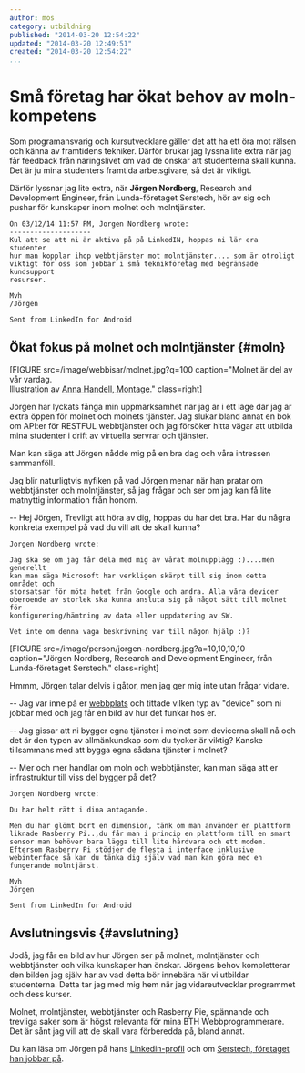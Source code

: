 ```yaml
---
author: mos
category: utbildning
published: "2014-03-20 12:54:22"
updated: "2014-03-20 12:49:51"
created: "2014-03-20 12:54:22"
...
```

Små företag har ökat behov av moln-kompetens
==================================

Som programansvarig och kursutvecklare gäller det att ha ett öra mot rälsen och känna av framtidens tekniker. Därför brukar jag lyssna lite extra när jag får feedback från näringslivet om vad de önskar att studenterna skall kunna. Det är ju mina studenters framtida arbetsgivare, så det är viktigt.

Därför lyssnar jag lite extra, när **Jörgen Nordberg**, Research and Development Engineer, från Lunda-företaget Serstech, hör av sig och pushar för kunskaper inom molnet och molntjänster.

<!--more-->

```text
On 03/12/14 11:57 PM, Jorgen Nordberg wrote:
--------------------
Kul att se att ni är aktiva på på LinkedIN, hoppas ni lär era studenter 
hur man kopplar ihop webbtjänster mot molntjänster.... som är otroligt 
viktigt för oss som jobbar i små teknikföretag med begränsade kundsupport 
resurser.

Mvh
/Jörgen 

Sent from LinkedIn for Android
```


Ökat fokus på molnet och molntjänster {#moln}
--------------------------------------------

[FIGURE src=/image/webbisar/molnet.jpg?q=100 caption="Molnet är del av vår vardag.<br>Illustration av [Anna Handell, Montage](http://montage.se)." class=right]

Jörgen har lyckats fånga min uppmärksamhet när jag är i ett läge där jag är extra öppen för molnet och molnets tjänster. Jag slukar bland annat en bok om API:er för RESTFUL webbtjänster och jag försöker hitta vägar att utbilda mina studenter i drift av virtuella servrar och tjänster.

Man kan säga att Jörgen nådde mig på en bra dag och våra intressen sammanföll.

Jag blir naturligtvis nyfiken på vad Jörgen menar när han pratar om webbtjänster och molntjänster, så jag frågar och ser om jag kan få lite matnyttig information från honom.

-- Hej Jörgen, Trevligt att höra av dig, hoppas du har det bra. Har du några konkreta exempel på vad du vill att de skall kunna? 

```text
Jorgen Nordberg wrote:

Jag ska se om jag får dela med mig av vårat molnupplägg :)....men generellt 
kan man säga Microsoft har verkligen skärpt till sig inom detta området och 
storsatsar för möta hotet från Google och andra. Alla våra devicer 
oberoende av storlek ska kunna ansluta sig på något sätt till molnet för 
konfigurering/hämtning av data eller uppdatering av SW.

Vet inte om denna vaga beskrivning var till någon hjälp :)?
```


[FIGURE src=/image/person/jorgen-nordberg.jpg?a=10,10,10,10 caption="Jörgen Nordberg, Research and Development Engineer, från Lunda-företaget Serstech." class=right]

Hmmm, Jörgen talar delvis i gåtor, men jag ger mig inte utan frågar vidare.

-- Jag var inne på er [webbplats](http://www.serstech.com/) och tittade vilken typ av "device" som ni jobbar med och jag får en bild av hur det funkar hos er.

-- Jag gissar att ni bygger egna tjänster i molnet som devicerna skall nå och det är den typen av allmänkunskap som du tycker är viktig? Kanske tillsammans med att bygga egna sådana tjänster i molnet?

-- Mer och mer handlar om moln och webbtjänster, kan man säga att er infrastruktur till viss del bygger på det?

```text
Jorgen Nordberg wrote:

Du har helt rätt i dina antagande.

Men du har glömt bort en dimension, tänk om man använder en plattform 
liknade Rasberry Pi..,du får man i princip en plattform till en smart 
sensor man behöver bara lägga till lite hårdvara och ett modem. 
Eftersom Rasberry Pi stödjer de flesta i interface inklusive 
webinterface så kan du tänka dig själv vad man kan göra med en 
fungerande molntjänst.

Mvh
Jörgen

Sent from LinkedIn for Android
```



Avslutningsvis {#avslutning}
--------------------------------------------

Jodå, jag får en bild av hur Jörgen ser på molnet, molntjänster och webbtjänster och vilka kunskaper han önskar. Jörgens behov kompletterar den bilden jag själv har av vad detta bör innebära när vi utbildar studenterna. Detta tar jag med mig hem när jag vidareutvecklar programmet och dess kurser. 

Molnet, molntjänster, webbtjänster och Rasberry Pie, spännande och trevliga saker som är högst relevanta för mina BTH Webbprogrammerare. Det är sånt jag vill att de skall vara förberedda på, bland annat.

Du kan läsa om Jörgen på hans [Linkedin-profil](http://www.linkedin.com/pub/jorgen-nordberg/2/517/b8a
) och om [Serstech, företaget han jobbar på](http://www.serstech.com/).

